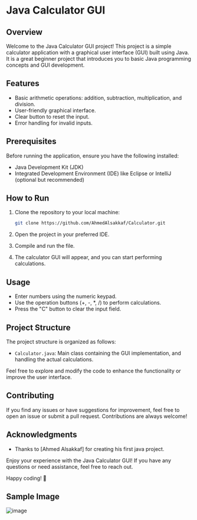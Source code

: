 # Java Calculator GUI

## Overview

Welcome to the Java Calculator GUI project! This project is a simple calculator application with a graphical user interface (GUI) built using Java. It is a great beginner project that introduces you to basic Java programming concepts and GUI development.

## Features

- Basic arithmetic operations: addition, subtraction, multiplication, and division.
- User-friendly graphical interface.
- Clear button to reset the input.
- Error handling for invalid inputs.

## Prerequisites

Before running the application, ensure you have the following installed:

- Java Development Kit (JDK)
- Integrated Development Environment (IDE) like Eclipse or IntelliJ (optional but recommended)

## How to Run

1. Clone the repository to your local machine:

   ```bash
   git clone https://github.com/AhmedAlsakkaf/Calculator.git
   ```

2. Open the project in your preferred IDE.

3. Compile and run the file.

4. The calculator GUI will appear, and you can start performing calculations.

## Usage

- Enter numbers using the numeric keypad.
- Use the operation buttons (+, -, *, /) to perform calculations.
- Press the "C" button to clear the input field.

## Project Structure

The project structure is organized as follows:

- `Calculator.java`: Main class containing the GUI implementation, and handling the actual calculations.

Feel free to explore and modify the code to enhance the functionality or improve the user interface.

## Contributing

If you find any issues or have suggestions for improvement, feel free to open an issue or submit a pull request. Contributions are always welcome!



## Acknowledgments

- Thanks to [Ahmed Alsakkaf] for creating his first java project.

Enjoy your experience with the Java Calculator GUI! If you have any questions or need assistance, feel free to reach out.

Happy coding! 🚀



## Sample Image
![image](https://github.com/AhmedAlsakkaf/Calculator/assets/119998632/6c6d1dee-42c9-4beb-b1d8-e87e14a09356)
